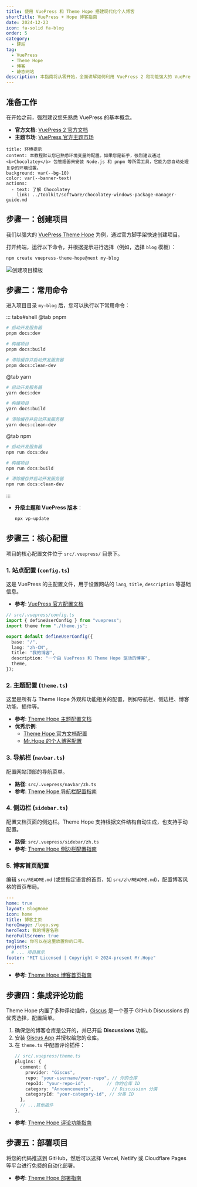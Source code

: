 ```yaml
---
title: 使用 VuePress 和 Theme Hope 搭建现代化个人博客
shortTitle: VuePress + Hope 博客指南
date: 2024-12-23
icon: fa-solid fa-blog
order: 5
category:
  - 建站
tag:
  - VuePress
  - Theme Hope
  - 博客
  - 静态网站
description: 本指南将从零开始，全面讲解如何利用 VuePress 2 和功能强大的 VuePress Theme Hope，快速搭建、配置、个性化并最终部署一个现代化、高性能的静态博客网站。
---
```


## 准备工作

在开始之前，强烈建议您先熟悉 VuePress 的基本概念。

- **官方文档**: [VuePress 2 官方文档](https://vuejs.press/zh/)
- **主题市场**: [VuePress 官方主题市场](https://marketplace.vuejs.press/zh/themes/)

```component VPBanner
title: 环境提示
content: 本教程默认您已熟悉环境变量的配置。如果您是新手，强烈建议通过 <b>Chocolatey</b> 包管理器来安装 Node.js 和 pnpm 等所需工具，它能为您自动处理复杂的环境设置。
background: var(--bg-10)
color: var(--banner-text)
actions:
  - text: 了解 Chocolatey
    link: ../toolkit/software/chocolatey-windows-package-manager-guide.md
```

## 步骤一：创建项目

我们以强大的 [VuePress Theme Hope](https://theme-hope.vuejs.press/zh/) 为例，通过官方脚手架快速创建项目。

打开终端，运行以下命令，并根据提示进行选择（例如，选择 `blog` 模板）：

```bash
npm create vuepress-theme-hope@next my-blog
```
![创建项目模板](https://theme-hope.vuejs.press/assets/image/create-project.gif)

## 步骤二：常用命令

进入项目目录 `my-blog` 后，您可以执行以下常用命令：

::: tabs#shell
@tab pnpm
```bash
# 启动开发服务器
pnpm docs:dev

# 构建项目
pnpm docs:build

# 清除缓存并启动开发服务器
pnpm docs:clean-dev
```
@tab yarn
```bash
# 启动开发服务器
yarn docs:dev

# 构建项目
yarn docs:build

# 清除缓存并启动开发服务器
yarn docs:clean-dev
```
@tab npm
```bash
# 启动开发服务器
npm run docs:dev

# 构建项目
npm run docs:build

# 清除缓存并启动开发服务器
npm run docs:clean-dev
```
:::

- **升级主题和 VuePress 版本**：
  ```bash
  npx vp-update
  ```

## 步骤三：核心配置

项目的核心配置文件位于 `src/.vuepress/` 目录下。

### 1. 站点配置 (`config.ts`)

这是 VuePress 的主配置文件，用于设置网站的 `lang`, `title`, `description` 等基础信息。

- **参考**: [VuePress 官方配置文档](https://vuejs.press/zh/reference/config.html)

```typescript
// src/.vuepress/config.ts
import { defineUserConfig } from "vuepress";
import theme from "./theme.js";

export default defineUserConfig({
  base: "/",
  lang: "zh-CN",
  title: "我的博客",
  description: "一个由 VuePress 和 Theme Hope 驱动的博客",
  theme,
});
```

### 2. 主题配置 (`theme.ts`)

这里是所有与 Theme Hope 外观和功能相关的配置，例如导航栏、侧边栏、博客功能、插件等。

- **参考**: [Theme Hope 主题配置文档](https://theme-hope.vuejs.press/zh/config/)
- **优秀示例**:
    - [Theme Hope 官方文档配置](https://github.com/vuepress-theme-hope/vuepress-theme-hope/blob/main/docs/theme/src/.vuepress/theme.ts)
    - [Mr.Hope 的个人博客配置](https://github.com/Mister-Hope/Mister-Hope.github.io/blob/main/src/.vuepress/theme.ts)

### 3. 导航栏 (`navbar.ts`)

配置网站顶部的导航菜单。

- **路径**: `src/.vuepress/navbar/zh.ts`
- **参考**: [Theme Hope 导航栏配置指南](https://theme-hope.vuejs.press/zh/guide/layout/navbar.html)

### 4. 侧边栏 (`sidebar.ts`)

配置文档页面的侧边栏。Theme Hope 支持根据文件结构自动生成，也支持手动配置。

- **路径**: `src/.vuepress/sidebar/zh.ts`
- **参考**: [Theme Hope 侧边栏配置指南](https://theme-hope.vuejs.press/zh/guide/layout/sidebar.html)

### 5. 博客首页配置

编辑 `src/README.md` (或您指定语言的首页，如 `src/zh/README.md`)，配置博客风格的首页布局。

```yaml
---
home: true
layout: BlogHome
icon: home
title: 博客主页
heroImage: /logo.svg
heroText: 我的博客名称
heroFullScreen: true
tagline: 你可以在这里放置你的口号。
projects:
  # ... 项目展示
footer: "MIT Licensed | Copyright © 2024-present Mr.Hope"
---
```
- **参考**: [Theme Hope 博客首页指南](https://theme-hope.vuejs.press/zh/guide/blog/home.html)

## 步骤四：集成评论功能

Theme Hope 内置了多种评论插件，[Giscus](https://giscus.app/) 是一个基于 GitHub Discussions 的优秀选择，配置简单。

1.  确保您的博客仓库是公开的，并已开启 **Discussions** 功能。
2.  安装 [Giscus App](https://github.com/apps/giscus) 并授权给您的仓库。
3.  在 `theme.ts` 中配置评论插件：
    ```typescript
    // src/.vuepress/theme.ts
    plugins: {
      comment: {
        provider: "Giscus",
        repo: "your-username/your-repo", // 你的仓库
        repoId: "your-repo-id",        // 你的仓库 ID
        category: "Announcements",       // Discussion 分类
        categoryId: "your-category-id", // 分类 ID
      },
      // ...其他插件
    },
    ```
- **参考**: [Theme Hope 评论功能指南](https://theme-hope.vuejs.press/zh/guide/feature/comment.html#giscus)

## 步骤五：部署项目

将您的代码推送到 GitHub，然后可以选择 Vercel, Netlify 或 Cloudflare Pages 等平台进行免费的自动化部署。

- **参考**: [Theme Hope 部署指南](https://theme-hope.vuejs.press/zh/get-started/deploy.html)